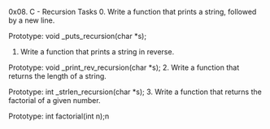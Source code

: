 0x08. C - Recursion
Tasks
0. Write a function that prints a string, followed by a new line.

Prototype: void _puts_recursion(char *s);
1. Write a function that prints a string in reverse.

Prototype: void _print_rev_recursion(char *s);
2. Write a function that returns the length of a string.

Prototype: int _strlen_recursion(char *s);
3. Write a function that returns the factorial of a given number.

Prototype: int factorial(int n);n
